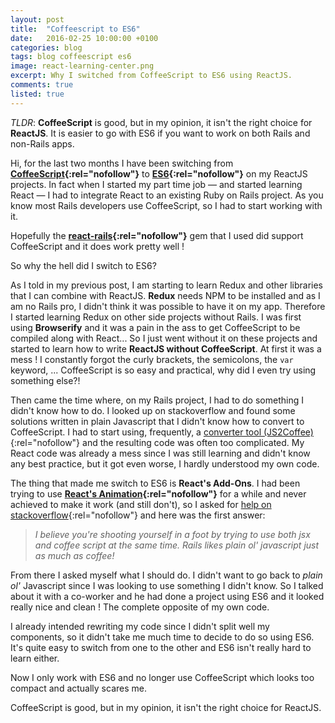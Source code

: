 ```yaml
---
layout: post
title:  "Coffeescript to ES6"
date:   2016-02-25 10:00:00 +0100
categories: blog
tags: blog coffeescript es6
image: react-learning-center.png
excerpt: Why I switched from CoffeeScript to ES6 using ReactJS.
comments: true
listed: true
---
```

_TLDR_: **CoffeeScript** is good, but in my opinion, it isn't the right choice for **ReactJS**. It is easier to go with ES6 if you want to work on both Rails and non-Rails apps.


Hi, for the last two months I have been switching from **[CoffeeScript](http://coffeescript.org/){:rel="nofollow"}** to **[ES6](https://babeljs.io/docs/learn-es2015/){:rel="nofollow"}** on my ReactJS projects. In fact when I started my part time job — and started learning React — I had to integrate React to an existing Ruby on Rails project. As you know most Rails developers use CoffeeScript, so I had to start working with it.

Hopefully the **[react-rails](https://github.com/reactjs/react-rails){:rel="nofollow"}** gem that I used did support CoffeeScript and it does work pretty well !

So why the hell did I switch to ES6?

As I told in my previous post, I am starting to learn Redux and other libraries that I can combine with ReactJS. **Redux** needs NPM to be installed and as I am no Rails pro, I didn't think it was possible to have it on my app. Therefore I started learning Redux on other side projects without Rails. I was first using **Browserify** and it was a pain in the ass to get CoffeeScript to be compiled along with React... So I just went without it on these projects and started to learn how to write **ReactJS without CoffeeScript**. At first it was a mess ! I constantly forgot the curly brackets, the semicolons, the `var` keyword, ... CoffeeScript is so easy and practical, why did I even try using something else?!

Then came the time where, on my Rails project, I had to do something I didn't know how to do. I looked up on stackoverflow and found some solutions written in plain Javascript that I didn't know how to convert to CoffeeScript. I had to start using, frequently, a [converter tool (JS2Coffee)](http://js2.coffee/){:rel="nofollow"} and the resulting code was often too complicated. My React code was already a mess since I was still learning and didn't know any best practice, but it got even worse, I hardly understood my own code.

The thing that made me switch to ES6 is **React's Add-Ons**. I had been trying to use **[React's Animation](https://facebook.github.io/react/docs/animation.html){:rel="nofollow"}** for a while and never achieved to make it work (and still don't), so I asked for [help on stackoverflow](http://stackoverflow.com/questions/34775456/react-rails-animations-with-coffeescript){:rel="nofollow"} and here was the first answer:

> _I believe you're shooting yourself in a foot by trying to use both jsx and coffee script at the same time._
> _Rails likes plain ol' javascript just as much as coffee!_

From there I asked myself what I should do. I didn't want to go back to _plain ol'_ Javascript since I was looking to use something I didn't know. So I talked about it with a co-worker and he had done a project using ES6 and it looked really nice and clean ! The complete opposite of my own code.

I already intended rewriting my code since I didn't split well my components, so it didn't take me much time to decide to do so using ES6. It's quite easy to switch from one to the other and ES6 isn't really hard to learn either.

Now I only work with ES6 and no longer use CoffeeScript which looks too compact and actually scares me.

CoffeeScript is good, but in my opinion, it isn't the right choice for ReactJS.
